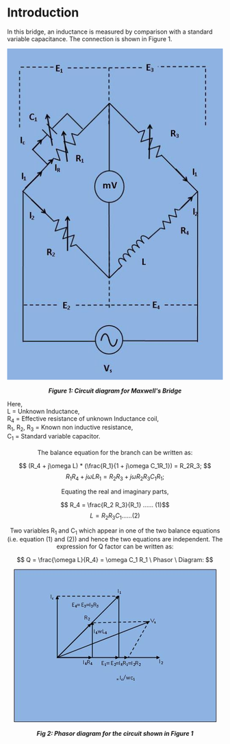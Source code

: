 # Introduction

In this bridge, an inductance is measured by comparison with a standard variable capacitance. The connection is shown in Figure 1.
<div align="center">

![Rm501 Figure](images/pic1.jpg)

***Figure 1: Circuit diagram for Maxwell's Bridge***
</p>
<div align="left">
Here,
</br>
       L = Unknown Inductance,
       </br>
       R<sub>4</sub> = Effective resistance of unknown Inductance coil,
        </br>
       R<sub>1</sub>, R<sub>2</sub>, R<sub>3</sub> = Known non inductive resistance,
        </br>
       C<sub>1</sub> = Standard variable capacitor.
       </div>
       </br>
       The balance equation for the branch can be written as:
       
$$ (R_4 + j\omega L) * (\frac{R_1}{1 + j\omega C_1R_1}) = R_2R_3; $$ $$ R_1 R_4 + j\omega L R_1 = R_2 R_3 + j\omega R_2 R_3 C_1 R_1; $$

Equating the real and imaginary parts,

$$ R_4 = \frac{R_2 R_3}{R_1} ...... (1)$$ $$ L = R_2 R_3 C_1 ...... (2)$$

Two variables R<sub>1</sub> and C<sub>1</sub> which appear in one of the two balance equations (i.e. equation (1) and (2)) and hence the two equations are independent.
The expression for Q factor can be written as:
    
$$ Q = \frac{\omega L}{R_4} = \omega C_1 R_1 \ Phasor \ Diagram: $$

<div align="center">
<img src="images/pic2.jpg" />

***Fig 2: Phasor diagram for the circuit shown in Figure 1***
</div>
<script id="MathJax-script" async src="https://cdn.jsdelivr.net/npm/mathjax@3/es5/tex-mml-chtml.js"></script>
